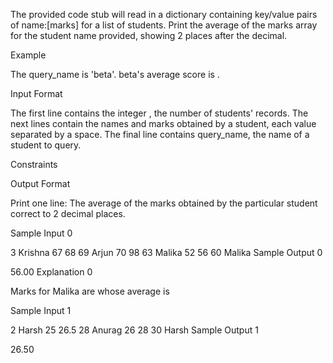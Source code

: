 The provided code stub will read in a dictionary containing key/value pairs of name:[marks] for a list of students. Print the average of the marks array for the student name provided, showing 2 places after the decimal.

Example




The query_name is 'beta'. beta's average score is .

Input Format

The first line contains the integer , the number of students' records. The next  lines contain the names and marks obtained by a student, each value separated by a space. The final line contains query_name, the name of a student to query.

Constraints

Output Format

Print one line: The average of the marks obtained by the particular student correct to 2 decimal places.

Sample Input 0

3
Krishna 67 68 69
Arjun 70 98 63
Malika 52 56 60
Malika
Sample Output 0

56.00
Explanation 0

Marks for Malika are  whose average is 

Sample Input 1

2
Harsh 25 26.5 28
Anurag 26 28 30
Harsh
Sample Output 1

26.50